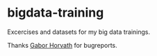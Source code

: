 # bigdata-training

Excercises and datasets for my big data trainings.

Thanks [Gabor Horvath](https://github.com/HoGaSan) for bugreports.

